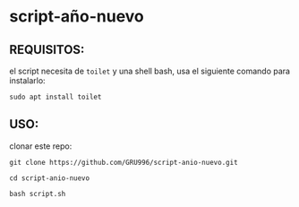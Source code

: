 # script-año-nuevo

## REQUISITOS: 

el script necesita de `toilet` y una shell bash, usa el siguiente comando para instalarlo:

`sudo apt install toilet`

## USO:

clonar este repo: 

`git clone https://github.com/GRU996/script-anio-nuevo.git`

`cd script-anio-nuevo`

`bash script.sh`
